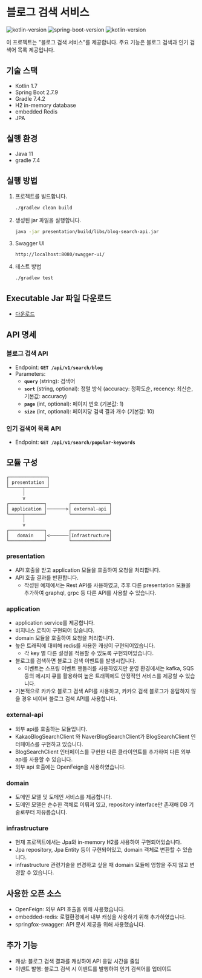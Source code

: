 # 블로그 검색 서비스
![kotlin-version](https://img.shields.io/badge/kotlin-1.7.10-orange) ![spring-boot-version](https://img.shields.io/badge/springboot-2.7.9-green) ![kotlin-version](https://img.shields.io/badge/gradle-7.4.2-black)

이 프로젝트는 "블로그 검색 서비스"를 제공합니다. 주요 기능은 블로그 검색과 인기 검색어 목록 제공입니다.

## 기술 스택

- Kotlin 1.7
- Spring Boot 2.7.9
- Gradle 7.4.2
- H2 in-memory database
- embedded Redis
- JPA

## 실행 환경
- Java 11
- gradle 7.4

## 실행 방법

1. 프로젝트를 빌드합니다.

    ```bash
    ./gradlew clean build
    ```

2. 생성된 jar 파일을 실행합니다.

    ```bash
    java -jar presentation/build/libs/blog-search-api.jar
    ```

3. Swagger UI

    ```
    http://localhost:8080/swagger-ui/
    ```

4. 테스트 방법

    ```
    ./gradlew test
    ```
   
## Executable Jar 파일 다운로드
- [다운로드](https://github.com/hi8735/blog-search/raw/main/executable/blog-search-api.jar)
## API 명세

### 블로그 검색 API

- Endpoint: **`GET /api/v1/search/blog`**
- Parameters:
    - **`query`** (string): 검색어
    - **`sort`** (string, optional): 정렬 방식 (accuracy: 정확도순, recency: 최신순, 기본값: accuracy)
    - **`page`** (int, optional): 페이지 번호 (기본값: 1)
    - **`size`** (int, optional): 페이지당 검색 결과 개수 (기본값: 10)

### **인기 검색어 목록 API**

- Endpoint: **`GET /api/v1/search/popular-keywords`**

## **모듈 구성**

```
┌──────────────┐
│ presentation │
└─────┬────────┘
      │
      v
┌─────────────┐        ┌──────────────┐
│ application │───────>│ external-api │
└─────┬───────┘        └──────────────┘
      │                      
      v                      
┌─────────────┐        ┌──────────────┐
│   domain    │<───────│Infrastructure│
└─────────────┘        └──────────────┘

```
### presentation
- API 호출을 받고 application 모듈을 호출하여 요청을 처리합니다.
- API 호출 결과를 반환합니다.
  - 작성된 예제에서는 Rest API를 사용하였고, 추후 다른 presentation 모듈을 추가하여 graphql, grpc 등 다른 API를 사용할 수 있습니다.
### application
- application service를 제공합니다.
- 비지니스 로직이 구현되어 있습니다.
- domain 모듈을 호출하여 요청을 처리합니다.
- 높은 트래픽에 대비해 redis를 사용한 캐싱이 구현되어있습니다.
  - 각 key 별 다른 설정을 적용할 수 있도록 구현되어있습니다.
- 블로그를 검색하면 블로그 검색 이벤트를 발생시킵니다.
  - 이벤트는 스프링 이벤트 핸들러를 사용하였지만 운영 환경에서는 kafka, SQS 등의 메시지 큐를 활용하여 높은 트래픽에도 안정적인 서비스를 제공할 수 있습니다.
- 기본적으로 카카오 블로그 검색 API를 사용하고, 카카오 검색 블로그가 응답하지 않을 경우 네이버 블로그 검색 API를 사용합니다.

### external-api
- 외부 api를 호출하는 모듈입니다.
- KakaoBlogSearchClient 와 NaverBlogSearchClient가 BlogSearchClient 인터페이스를 구현하고 있습니다.
- BlogSearchClient 인터페이스를 구현한 다른 클라이언트를 추가하여 다른 외부 api를 사용할 수 있습니다.
- 외부 api 호출에는 OpenFeign을 사용하였습니다.

### domain
- 도메인 모델 및 도메인 서비스를 제공합니다. 
- 도메인 모델은 순수한 객체로 이뤄져 있고, repository interface만 존재해 DB 기술로부터 자유롭습니다.

### infrastructure
- 현재 프로젝트에서는 Jpa와 in-memory H2를 사용하여 구현되어있습니다. 
- Jpa repository, Jpa Entity 등이 구현되어있고, domain 객체로 변환할 수 있습니다.
- infrastructure 관련기술을 변경하고 싶을 때 domain 모듈에 영향을 주지 않고 변경할 수 있습니다.

## **사용한 오픈 소스**

- OpenFeign: 외부 API 호출을 위해 사용했습니다.
- embedded-redis: 로컬환경에서 내부 캐싱을 사용하기 위해 추가하였습니다. 
- springfox-swagger: API 문서 제공을 위해 사용했습니다.

## **추가 기능**

- 캐싱: 블로그 검색 결과를 캐싱하여 API 응답 시간을 줄임
- 이벤트 발행: 블로그 검색 시 이벤트를 발행하여 인기 검색어를 업데이트
